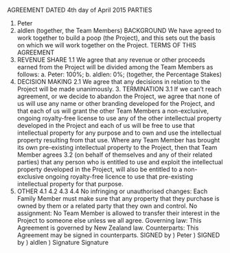 AGREEMENT
DATED 4th day of April 2015 PARTIES
1. Peter
2. aldlen (together, the Team Members)
BACKGROUND
We have agreed to work together to build a poop (the Project), and this
sets out the basis on which we will work together on the Project.
TERMS OF THIS AGREEMENT
1. REVENUE SHARE
1.1 We agree that any revenue or other proceeds earned from the Project will be divided among the Team Members as follows:
a. Peter: 100%;
b. aldlen: 0%; (together, the Percentage Stakes)
2. DECISION MAKING
2.1 We agree that any decisions in relation to the Project will be made
unanimously. 3. TERMINATION
3.1
If we can’t reach agreement, or we decide to abandon the Project, we agree that none of us will use any name or other branding developed for the Project, and that each of us will grant the other Team Members a non-exclusive, ongoing royalty-free license to use any of the other intellectual property developed in the Project and each of us will be free to use that intellectual property for any purpose and to own and use the intellectual property resulting from that use.
Where any Team Member has brought its own pre-existing intellectual property to the Project, then that Team Member agrees
3.2
(on behalf of themselves and any of their related parties) that any person who is entitled to use and exploit the intellectual property developed in the Project, will also be entitled to a non-exclusive ongoing royalty-free licence to use that pre-existing intellectual property for that purpose.
4. OTHER
4.1
4.2
4.3 4.4
No infringing or unauthorised changes: Each Family Member must make sure that any  property that they purchase is owned by them or a related party that they own and control.
No assignment: No Team Member is allowed to transfer their interest in the Project to someone else unless we all agree.
Governing law: This Agreement is governed by New Zealand law. Counterparts: This Agreement may be signed in counterparts.
SIGNED by ) Peter )
SIGNED by ) aldlen )
Signature
Signature